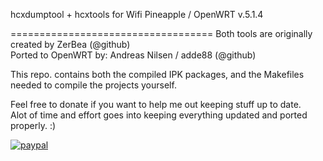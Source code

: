 hcxdumptool + hcxtools for Wifi Pineapple  / OpenWRT
v.5.1.4  

===================================
Both tools are originally created by ZerBea (@github)  
Ported to OpenWRT by: Andreas Nilsen / adde88 (@github) 

This repo. contains both the compiled IPK packages, and the Makefiles needed to compile the projects yourself.  



Feel free to donate if you want to help me out keeping stuff up to date.  
Alot of time and effort goes into keeping everything updated and ported properly. :)

[![paypal](https://www.paypalobjects.com/en_US/NO/i/btn/btn_donateCC_LG.gif)](https://www.paypal.com/cgi-bin/webscr?cmd=_s-xclick&hosted_button_id=4HJM939H9PHWW)
